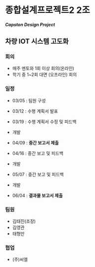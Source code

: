 # 종합설계프로젝트2 2조

##### Capston Design Project



## 차량 IOT 시스템 고도화



### 회의

- 매주 멘토와 1회 이상 회의(온라인)
- 학기 중 1~2회 대면 (오프라인) 회의



### 일정

- 03/05 : 팀원 구성

- 03/12 : 수행 계획서 발표

- 03/19 : 수행 계획서 수정 및 피드백

- 개발

- 04/09 : **중간 보고서 제출**

- 04/16 : 중간 보고 및 피드백

- 개발

- 05/07 : 중간 보고 및  피드백

- 개발

- 06/04 : **결과물 보고서 제출**



### 팀원

- 김태진(조장)
- 김영관
- 태형만



### 협업

- (주)씨엘
